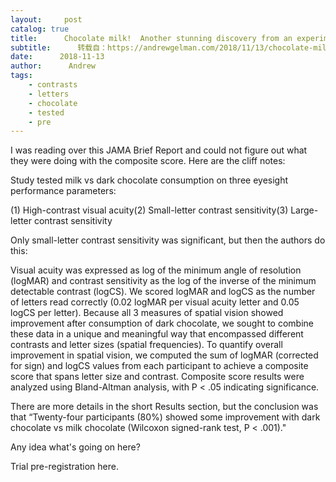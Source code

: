 ```yaml
---
layout:     post
catalog: true
title:      Chocolate milk!  Another stunning discovery from an experiment on 24 people!
subtitle:      转载自：https://andrewgelman.com/2018/11/13/chocolate-milk-another-stunning-discovery-experiment-24-people/
date:      2018-11-13
author:      Andrew
tags:
    - contrasts
    - letters
    - chocolate
    - tested
    - pre
---
```


I was reading over this JAMA Brief Report and could not figure out what they were doing with the composite score. Here are the cliff notes:

Study tested milk vs dark chocolate consumption on three eyesight performance parameters:

(1) High-contrast visual acuity(2) Small-letter contrast sensitivity(3) Large-letter contrast sensitivity 

Only small-letter contrast sensitivity was significant, but then the authors do this:

> 
Visual acuity was expressed as log of the minimum angle of resolution (logMAR) and contrast sensitivity as the log of the inverse of the minimum detectable contrast (logCS). We scored logMAR and logCS as the number of letters read correctly (0.02 logMAR per visual acuity letter and 0.05 logCS per letter). 
Because all 3 measures of spatial vision showed improvement after consumption of dark chocolate, we sought to combine these data in a unique and meaningful way that encompassed different contrasts and letter sizes (spatial frequencies). To quantify overall improvement in spatial vision, we computed the sum of logMAR (corrected for sign) and logCS values from each participant to achieve a composite score that spans letter size and contrast. Composite score results were analyzed using Bland-Altman analysis, with P < .05 indicating significance.


There are more details in the short Results section, but the conclusion was that “Twenty-four participants (80%) showed some improvement with dark chocolate vs milk chocolate (Wilcoxon signed-rank test, P < .001)."

Any idea what's going on here?

Trial pre-registration here.
